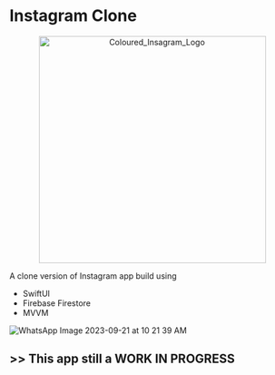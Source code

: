 # Instagram Clone
<p align="center">
<img src="https://www.logo.wine/a/logo/Instagram/Instagram-Wordmark-Logo.wine.svg" title="Coloured_Insagram_Logo" height=400/>
</p>

A clone version of Instagram app build using 
- SwiftUI 
- Firebase Firestore
- MVVM 

![WhatsApp Image 2023-09-21 at 10 21 39 AM](https://github.com/shawaf/SwiftUI-Instagram-Clone/assets/6817107/b7363f91-b17e-4b44-9b36-4b6f2a944a70)

## >> This app still a WORK IN PROGRESS
